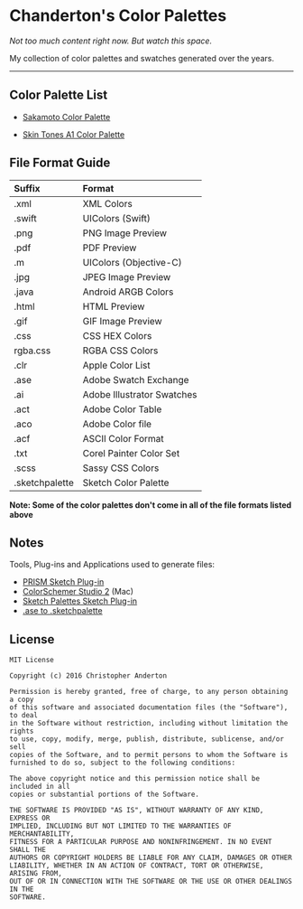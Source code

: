 #  Chanderton's Color Palettes
*Not too much content right now. But watch this space.*   

My collection of color palettes and swatches generated over the years.

----------------------------------

## Color Palette List
- [Sakamoto Color Palette](https://github.com/christopheranderton/chandertons-color-palettes/tree/master/sakamoto-color-palette)

- [Skin Tones A1 Color Palette](https://github.com/christopheranderton/chandertons-color-palettes/tree/master/skin-tones-a1-color-palette)

## File Format Guide

| Suffix         | Format                                     | 
| :---             |:---                                            |      
| .xml           | XML Colors                              | 
| .swift         | UIColors (Swift)                        |  
| .png          | PNG Image Preview                 | 
| .pdf           | PDF Preview                             | 
| .m             | UIColors (Objective-C)              | 
| .jpg           | JPEG Image Preview                | 
| .java         | Android ARGB Colors               | 
| .html        | HTML Preview                           | 
| .gif            | GIF Image Preview                   | 
| .css          | CSS HEX Colors                       | 
| rgba.css   | RGBA CSS Colors                    | 
| .clr            | Apple Color List                        | 
| .ase          | Adobe Swatch Exchange         | 
| .ai             | Adobe Illustrator Swatches      | 
| .act           | Adobe Color Table                   | 
| .aco          | Adobe Color file                       | 
| .acf           | ASCII Color Format                  | 
| .txt            | Corel Painter Color Set            | 
| .scss         | Sassy CSS Colors                   | 
| .sketchpalette         | Sketch Color Palette                   | 
**Note: Some of the color palettes don't come in all of the file formats listed above**

## Notes
Tools, Plug-ins and Applications used to generate files:
- [PRISM Sketch Plug-in](https://github.com/ment-mx/Prism)
- [ColorSchemer Studio 2](http://www.colorschemer.com/osx_info.php) (Mac)
- [Sketch Palettes Sketch Plug-in](https://github.com/andrewfiorillo/sketch-palettes)
- [.ase to .sketchpalette](https://github.com/andrewfiorillo/ase-to-sketchpalette)


## License

    MIT License
    
    Copyright (c) 2016 Christopher Anderton
    
    Permission is hereby granted, free of charge, to any person obtaining a copy
    of this software and associated documentation files (the "Software"), to deal
    in the Software without restriction, including without limitation the rights
    to use, copy, modify, merge, publish, distribute, sublicense, and/or sell
    copies of the Software, and to permit persons to whom the Software is
    furnished to do so, subject to the following conditions:
    
    The above copyright notice and this permission notice shall be included in all
    copies or substantial portions of the Software.
    
    THE SOFTWARE IS PROVIDED "AS IS", WITHOUT WARRANTY OF ANY KIND, EXPRESS OR
    IMPLIED, INCLUDING BUT NOT LIMITED TO THE WARRANTIES OF MERCHANTABILITY,
    FITNESS FOR A PARTICULAR PURPOSE AND NONINFRINGEMENT. IN NO EVENT SHALL THE
    AUTHORS OR COPYRIGHT HOLDERS BE LIABLE FOR ANY CLAIM, DAMAGES OR OTHER
    LIABILITY, WHETHER IN AN ACTION OF CONTRACT, TORT OR OTHERWISE, ARISING FROM,
    OUT OF OR IN CONNECTION WITH THE SOFTWARE OR THE USE OR OTHER DEALINGS IN THE
    SOFTWARE.
